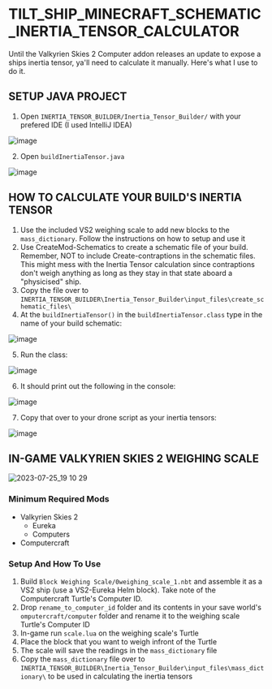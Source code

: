 # TILT_SHIP_MINECRAFT_SCHEMATIC_INERTIA_TENSOR_CALCULATOR
Until the Valkyrien Skies 2 Computer addon releases an update to expose a ships inertia tensor, ya'll need to calculate it manually. Here's what I use to do it.

## SETUP JAVA PROJECT
1. Open `INERTIA_TENSOR_BUILDER/Inertia_Tensor_Builder/` with your prefered IDE (I used IntelliJ IDEA)

![image](https://github.com/19PHOBOSS98/TILT_SHIP_MINECRAFT_SCHEMATIC_INERTIA_TENSOR_CALCULATOR/assets/37253663/c0521a4b-5701-4839-b77c-4d55b9d0db66)

2. Open `buildInertiaTensor.java`

![image](https://github.com/19PHOBOSS98/TILT_SHIP_MINECRAFT_SCHEMATIC_INERTIA_TENSOR_CALCULATOR/assets/37253663/3cadaa63-d0d0-4a24-a3ba-e70a1cce6bcf)


## HOW TO CALCULATE YOUR BUILD'S INERTIA TENSOR
1. Use the included VS2 weighing scale to add new blocks to the `mass_dictionary`. Follow the instructions on how to setup and use it
2. Use CreateMod-Schematics to create a schematic file of your build. Remember, NOT to include Create-contraptions in the schematic files. This might mess with the Inertia Tensor calculation since contraptions don't weigh anything as long as they stay in that state aboard a "physicised" ship.
3. Copy the file over to `INERTIA_TENSOR_BUILDER\Inertia_Tensor_Builder\input_files\create_schematic_files\`
4. At the `buildInertiaTensor()` in the `buildInertiaTensor.class` type in the name of your build schematic:

![image](https://github.com/19PHOBOSS98/TILT_SHIP_MINECRAFT_SCHEMATIC_INERTIA_TENSOR_CALCULATOR/assets/37253663/ab60a345-515b-43a3-a38d-a78968ed232d)


5. Run the class:

![image](https://github.com/19PHOBOSS98/TILT_SHIP_MINECRAFT_SCHEMATIC_INERTIA_TENSOR_CALCULATOR/assets/37253663/2dfb6bfc-3459-49cd-a662-681c9a929ace)



6. It should print out the following in the console:

![image](https://github.com/19PHOBOSS98/TILT_SHIP_MINECRAFT_SCHEMATIC_INERTIA_TENSOR_CALCULATOR/assets/37253663/ede70937-2899-45e0-bc20-1d992c1fdff7)

7. Copy that over to your drone script as your inertia tensors:

![image](https://github.com/19PHOBOSS98/TILT_SHIP_MINECRAFT_SCHEMATIC_INERTIA_TENSOR_CALCULATOR/assets/37253663/9a617305-66a4-4974-a6ce-3950706810d5)


## IN-GAME VALKYRIEN SKIES 2 WEIGHING SCALE
![2023-07-25_19 10 29](https://github.com/19PHOBOSS98/TILT_SHIP_MINECRAFT_SCHEMATIC_INERTIA_TENSOR_CALCULATOR/assets/37253663/35df12e8-1dcb-4cf8-b100-23abf2f12136)
### Minimum Required Mods
+ Valkyrien Skies 2
  + Eureka
  + Computers
+ Computercraft

  
### Setup And How To Use
1. Build `Block Weighing Scale/0weighing_scale_1.nbt` and assemble it as a VS2 ship (use a VS2-Eureka Helm block). Take note of the Computercraft Turtle's Computer ID.
2. Drop `rename_to_computer_id` folder and its contents in your save world's `omputercraft/computer` folder and rename it to the weighing scale Turtle's Computer ID
3. In-game run `scale.lua` on the weighing scale's Turtle
4. Place the block that you want to weigh infront of the Turtle
5. The scale will save the readings in the `mass_dictionary` file
6. Copy the `mass_dictionary` file over to `INERTIA_TENSOR_BUILDER\Inertia_Tensor_Builder\input_files\mass_dictionary\` to be used in calculating the inertia tensors



